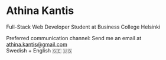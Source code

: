 # Athina Kantis

Full-Stack Web Developer Student at Business College Helsinki</br>


Preferred communication channel: Send me an email at athina.kantis@gmail.com</br>
Swedish + English 🇸🇪 🇺🇸
